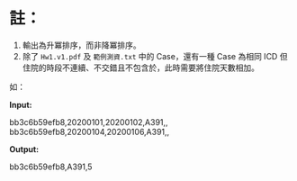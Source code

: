 # 註：

1.	輸出為升冪排序，而非降冪排序。
2.	除了 `Hw1.v1.pdf` 及 `範例測資.txt` 中的 Case，還有一種 Case 為相同 ICD 但住院的時段不連續、不交錯且不包含於，此時需要將住院天數相加。

如：

**Input:**

bb3c6b59efb8,20200101,20200102,A391,,<br>
bb3c6b59efb8,20200104,20200106,A391,,

**Output:**

bb3c6b59efb8,A391,5